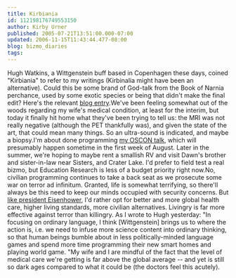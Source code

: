 ```yaml
---
title: Kirbiania
id: 112198176749553150
author: Kirby Urner
published: 2005-07-21T13:51:00.000-07:00
updated: 2006-11-15T11:43:44.477-08:00
blog: bizmo_diaries
tags: 
---
```


Hugh Watkins, a Wittgenstein buff based in Copenhagen these days, coined "Kirbiania" to refer to my writings (Kirbinalia might have been an alternative).  Could this be some brand of God-talk from the Book of Narnia perchance, used by some exotic species or being that didn't make the final edit?  Here's the relevant [blog entry](http://bloog2.blogspot.com/2005/07/time-web-radio-originally-aired.html).We've been feeling somewhat out of the woods regarding my wife's medical condition, at least for the interim, but today it finally hit home what they've been trying to tell us:  the MRI was not really negative (although the PET thankfully was), and given the state of the art, that could mean many things.  So an ultra-sound is indicated, and maybe a biopsy.I'm about done programming [my OSCON talk](http://www.4dsolutions.net/ocn/oscon2005.html), which will presumably happen sometime in the first week of August.  Later in the summer, we're hoping to maybe rent a smallish RV and visit Dawn's brother and sister-in-law near Sisters, and Crater Lake.  I'd prefer to field test a real bizmo, but Education Research is less of a budget priority right now.No, civilian programming continues to take a back seat as we prosecute some war on terror ad infinitum.  Granted, life is somewhat terrifying, so there'll always be this need to keep our minds occupied with security concerns.  But [like president Eisenhower](http://www.grunch.net/faq.html), I'd rather opt for better and more global health care, higher living standards, more civilian alternatives.  Livingry is far more effective against terror than killingry. As I wrote to Hugh yesterday:  "In focusing on ordinary language, I think [Wittgenstein] brings us to where the action is, i.e. we need to infuse more science content into ordinary thinking, so that human beings bumble about in less politically-minded language games and spend more time programming their new smart homes and playing world game. "My wife and I are mindful of the fact that the level of medical care we're getting is far above the global average -- and yet is still so dark ages compared to what it could be (the doctors feel this acutely).